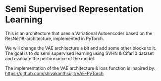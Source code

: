 # Semi Supervised Representation Learning
This is an architecture that uses a Variational Autoencoder based on the ResNet18-architecture, implemented in PyTorch.

We will change the VAE architecture a bit and add some other blocks to it.
The goal is to do semi supervised learning using SVHN & Cifar10 dataset and evaluate the performance of the model.  

The implementation of the VAE architecture & loss function is inspired by:
https://github.com/shivakanthsujit/VAE-PyTorch

